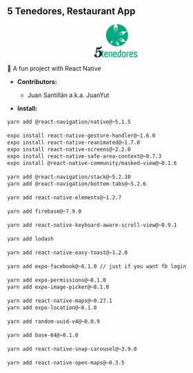 ## 5 Tenedores, Restaurant App

<p align="center">
  <img src="/assets/img/5-tenedores-letras-icono-logo.png" width="100"/>
 </p>

👻 A fun project with React Native

- **Contributors:**

  - Juan Santillán a.k.a. JuanYut

- **Install:**

```
yarn add @react-navigation/native@~5.1.5

expo install react-native-gesture-handler@~1.6.0
expo install react-native-reanimated@~1.7.0
expo install react-native-screens@~2.2.0
expo install react-native-safe-area-context@~0.7.3
expo install @react-native-community/masked-view@~0.1.6

yarn add @react-navigation/stack@~5.2.10
yarn add @react-navigation/bottom-tabs@~5.2.6

yarn add react-native-elements@~1.2.7

yarn add firebase@~7.9.0

yarn add react-native-keyboard-aware-scroll-view@~0.9.1

yarn add lodash

yarn add react-native-easy-toast@~1.2.0

yarn add expo-facebook@~8.1.0 // just if you want fb login

yarn add expo-permissions@~8.1.0
yarn add expo-image-picker@~8.1.0

yarn add react-native-maps@~0.27.1
yarn add expo-location@~8.1.0

yarn add random-uuid-v4@~0.0.9

yarn add base-64@~0.1.0

yarn add react-native-snap-carousel@~3.9.0

yarn add react-native-open-maps@~0.3.5
```
